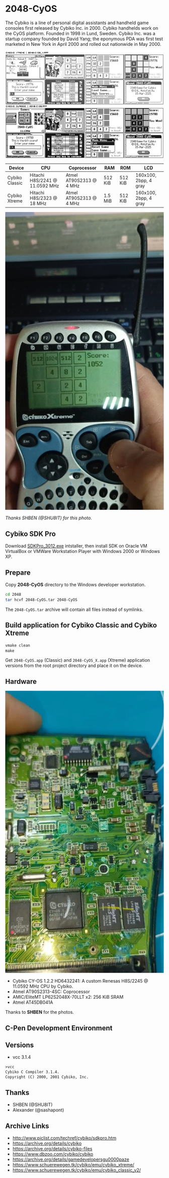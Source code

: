 2048-CyOS
=========

The Cybiko is a line of personal digital assistants and handheld game consoles first released by Cybiko Inc. in 2000. Cybiko handhelds work on the CyOS platform. Founded in 1998 in Lund, Sweden. Cybiko Inc. was a startup company founded by David Yang; the eponymous PDA was first test marketed in New York in April 2000 and rolled out nationwide in May 2000.

![2048-ARIPOS Screenshot](../image/2048-CyOS-Screenshot.png)

| Device         | CPU                              | Coprocessor             | RAM     | ROM     | LCD                   |
|----------------|----------------------------------|-------------------------|---------|---------|-----------------------|
| Cybiko Classic | Hitachi H8S/2241 @ 11.0592 MHz   | Atmel AT90S2313 @ 4 MHz | 512 KiB | 512 KiB | 160x100, 2bpp, 4 gray |
| Cybiko Xtreme  | Hitachi H8S/2323 @ 18 MHz        | Atmel AT90S2313 @ 4 MHz | 1.5 MiB | 512 KiB | 160x100, 2bpp, 4 gray |

![2048-ARIPOS on C-Pen 600MX Photo](../image/2048-CyOS-Cybiko-Xtreme-Photo-1.jpg)

*Thanks SHBEN (@SHU8IT) for this photo.*

## Cybiko SDK Pro

Download [SDKPro_3012.exe](http://www.piclist.com/images/cybiko/SDKPro_3012.exe) intstaller, then install SDK on Oracle VM VirtualBox or VMWare Workstation Player with Windows 2000 or Windows XP.

## Prepare

Copy **2048-CyOS** directory to the Windows developer workstation.

```sh
cd 2048
tar hcvf 2048-CyOS.tar 2048-CyOS
```

The `2048-CyOS.tar` archive will contain all files instead of symlinks.

## Build application for Cybiko Classic and Cybiko Xtreme

```bat
vmake clean
make
```

Get `2048-CyOS.app` (Classic) and `2048-CyOS_X.app` (Xtreme) application versions from the root project directory and place it on the device.

## Hardware

![Hardware Photo 1](../image/hw/Cybiko-Classic_Photo_1.jpg)

* Cybiko CY-OS 1.2.2 HD6432241: A custom Renesas H8S/2245 @ 11.0592 MHz CPU by Cybiko.
* Atmel AT90S2313-4SC: Coprocessor
* AMIC/EliteMT LP62S2048X-70LLT x2: 256 KiB SRAM
* Atmel AT45DB041A

Thanks to **SHBEN** for the photos.

## C-Pen Development Environment

## Versions

* vcc 3.1.4

```
>vcc
Cybiko C Compiler 3.1.4.
Copyright (C) 2000, 2001 Cybiko, Inc.
```

## Thanks

* SHBEN (@SHU8IT)
* Alexander (@sashapont)

## Archive Links

* http://www.piclist.com/techref/cybiko/sdkpro.htm
* https://archive.org/details/cybiko
* https://archive.org/details/cybiko-files
* https://www.dbzoo.com/cybiko/cybiko
* https://archive.org/details/gamedevelopersgu0000paze
* https://www.schuerewegen.tk/cybiko/emu/cybiko_xtreme/
* https://www.schuerewegen.tk/cybiko/emu/cybiko_classic_v2/
